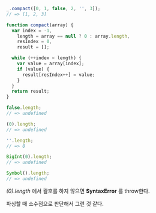 ```js
_.compact([0, 1, false, 2, '', 3]);
// => [1, 2, 3]

function compact(array) {
  var index = -1,
    length = array == null ? 0 : array.length,
    resIndex = 0,
    result = [];

  while (++index < length) {
    var value = array[index];
    if (value) {
      result[resIndex++] = value;
    }
  }
  return result;
}
```

```js
false.length;
// => undefined

(0).length;
// => undefined

''.length;
// => 0

BigInt(0).length;
// => undefined

Symbol().length;
// => undefined
```

_(0).length_ 에서 괄호를 하지 않으면 **SyntaxError** 를 throw한다.

파싱할 때 소수점으로 판단해서 그런 것 같다.
